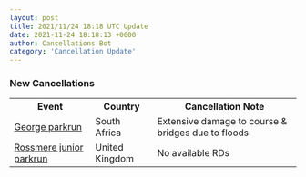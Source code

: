 ```yaml
---
layout: post
title: 2021/11/24 18:18 UTC Update
date: 2021-11-24 18:18:13 +0000
author: Cancellations Bot
category: 'Cancellation Update'
---
```


<h3>New Cancellations</h3>
<div class='hscrollable'>
<table style='width: 100%'>
    <tr>
        <th>Event</th>
        <th>Country</th>
        <th>Cancellation Note</th>
    </tr>
    <tr>
        <td><a href="https://www.parkrun.co.za/george">George parkrun</a></td>
        <td>South Africa</td>
        <td>Extensive damage to course & bridges due to floods</td>
    </tr>
    <tr>
        <td><a href="https://www.parkrun.org.uk/rossmere-juniors">Rossmere junior parkrun</a></td>
        <td>United Kingdom</td>
        <td>No available RDs</td>
    </tr>
</table>
</div>
